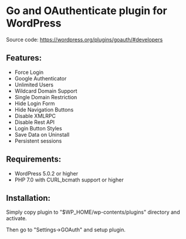 # Go and OAuthenticate plugin for WordPress

Source code: https://wordpress.org/plugins/goauth/#developers

## Features:

  * Force Login
  * Google Authenticator
  * Unlimited Users
  * Wildcard Domain Support
  * Single Domain Restriction
  * Hide Login Form
  * Hide Navigation Buttons
  * Disable XMLRPC
  * Disable Rest API
  * Login Button Styles
  * Save Data on Uninstall
  * Persistent sessions


## Requirements:
  * WordPress 5.0.2 or higher
  * PHP 7.0 with CURL,bcmath support or higher

## Installation:
Simply copy plugin to "$WP_HOME/wp-contents/plugins" directory and activate.

Then go to "Settings->GOAuth" and setup plugin.
